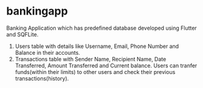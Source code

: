 # bankingapp

Banking Application which has predefined database developed using Flutter and SQFLite.
1. Users table with details like Username, Email, Phone Number and Balance in their accounts.
2. Transactions table with Sender Name, Recipient Name, Date Transferred, Amount Transferred and Current balance.
Users can tranfer funds(within their limits) to other users and check their previous transactions(history).
